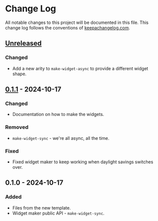 # Change Log
All notable changes to this project will be documented in this file. This change log follows the conventions of [keepachangelog.com](http://keepachangelog.com/).

## [Unreleased]
### Changed
- Add a new arity to `make-widget-async` to provide a different widget shape.

## [0.1.1] - 2024-10-17
### Changed
- Documentation on how to make the widgets.

### Removed
- `make-widget-sync` - we're all async, all the time.

### Fixed
- Fixed widget maker to keep working when daylight savings switches over.

## 0.1.0 - 2024-10-17
### Added
- Files from the new template.
- Widget maker public API - `make-widget-sync`.

[Unreleased]: https://sourcehost.site/your-name/lab-3/compare/0.1.1...HEAD
[0.1.1]: https://sourcehost.site/your-name/lab-3/compare/0.1.0...0.1.1
